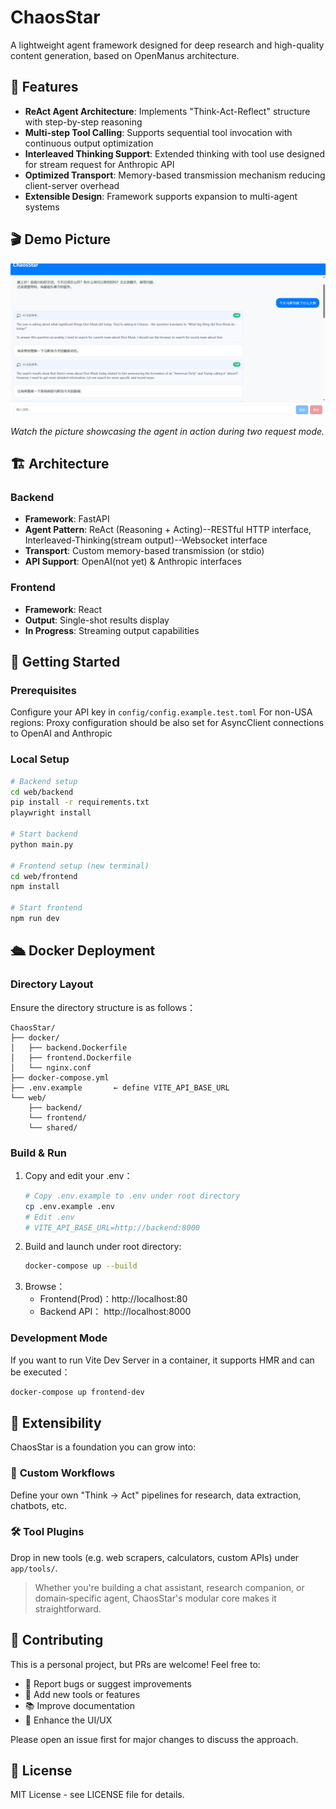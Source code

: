 # ChaosStar

A lightweight agent framework designed for deep research and high-quality content generation, based on OpenManus architecture.

## 🚀 Features

- **ReAct Agent Architecture**: Implements "Think-Act-Reflect" structure with step-by-step reasoning
- **Multi-step Tool Calling**: Supports sequential tool invocation with continuous output optimization
- **Interleaved Thinking Support**: Extended thinking with tool use designed for stream request for Anthropic API
- **Optimized Transport**: Memory-based transmission mechanism reducing client-server overhead
- **Extensible Design**: Framework supports expansion to multi-agent systems

## 🎬 Demo Picture

![ChaosStar Picture](./assets/demo.png)

*Watch the picture showcasing the agent in action during two request mode.*

## 🏗️ Architecture

### Backend
- **Framework**: FastAPI
- **Agent Pattern**: ReAct (Reasoning + Acting)--RESTful HTTP interface, Interleaved-Thinking(stream output)--Websocket interface
- **Transport**: Custom memory-based transmission (or stdio)
- **API Support**: OpenAI(not yet) & Anthropic interfaces

### Frontend
- **Framework**: React
- **Output**: Single-shot results display
- **In Progress**: Streaming output capabilities

## 🚀 Getting Started

### Prerequisites
Configure your API key in `config/config.example.test.toml`
For non-USA regions: Proxy configuration should be also set for AsyncClient connections to OpenAI and Anthropic

### Local Setup
```bash
# Backend setup
cd web/backend
pip install -r requirements.txt
playwright install

# Start backend
python main.py

# Frontend setup (new terminal)
cd web/frontend
npm install

# Start frontend
npm run dev
```

## 🛳️ Docker Deployment

### Directory Layout
Ensure the directory structure is as follows：
```
ChaosStar/
├── docker/
│   ├── backend.Dockerfile
│   ├── frontend.Dockerfile
│   └── nginx.conf
├── docker-compose.yml
├── .env.example       ← define VITE_API_BASE_URL
└── web/
    ├── backend/
    └── frontend/
    └── shared/
```

### Build & Run
1. Copy and edit your .env：  
   ```bash
   # Copy .env.example to .env under root directory
   cp .env.example .env
   # Edit .env
   # VITE_API_BASE_URL=http://backend:8000
   ```
2. Build and launch under root directory:  
   ```bash
   docker-compose up --build
   ```
3. Browse：  
   - Frontend(Prod)：http://localhost:80 
   - Backend API：    http://localhost:8000  

### Development Mode
If you want to run Vite Dev Server in a container, it supports HMR and can be executed：  
```bash
docker-compose up frontend-dev
```

## 🧩 Extensibility

ChaosStar is a foundation you can grow into:

### 🔧 **Custom Workflows**
Define your own "Think → Act" pipelines for research, data extraction, chatbots, etc.

### 🛠️ **Tool Plugins**
Drop in new tools (e.g. web scrapers, calculators, custom APIs) under `app/tools/`.

> Whether you're building a chat assistant, research companion, or domain‑specific agent, ChaosStar's modular core makes it straightforward.

## 🤝 Contributing

This is a personal project, but PRs are welcome! Feel free to:

- 🐛 Report bugs or suggest improvements
- 🔧 Add new tools or features  
- 📚 Improve documentation
- 🎨 Enhance the UI/UX

Please open an issue first for major changes to discuss the approach.

## 📄 License

MIT License - see LICENSE file for details.
